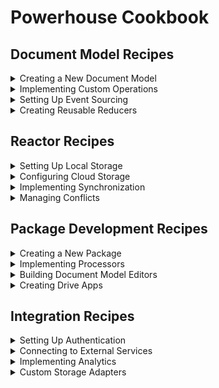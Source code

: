 # Powerhouse Cookbook

## Document Model Recipes

<details>
<summary>Creating a New Document Model</summary>

# How to Create a New Document Model

## Problem Statement
You need to create a new document model to represent and manage specific business data in your Powerhouse application.

## Prerequisites
- Powerhouse CLI (`ph-cmd`) installed
- Basic understanding of GraphQL schemas
- Access to a Powerhouse project

## Solution

### Step 1: Initialize the Document Model
```bash
ph-cmd generate document-model my-model
```

### Step 2: Define the State Schema
```graphql
type MyModelState {
  id: OID!
  status: String @default(value: "DRAFT")
  content: String
  metadata: Metadata
}

type Metadata {
  createdAt: DateTime!
  updatedAt: DateTime
  author: String
}
```

### Step 3: Define Operations
```graphql
input UpdateContentInput {
  documentId: OID!
  content: String!
}

input UpdateStatusInput {
  documentId: OID!
  status: String!
}
```

### Step 4: Implement Reducers
```typescript
function updateContent(state: MyModelState, { input }: { input: UpdateContentInput }) {
  return {
    ...state,
    content: input.content,
    metadata: {
      ...state.metadata,
      updatedAt: new Date().toISOString()
    }
  };
}
```

## Expected Outcome
- A fully functional document model
- GraphQL schema for state and operations
- Implemented reducers for state transitions
- Generated TypeScript types

## Common Issues and Solutions
- Issue: Schema validation errors
  - Solution: Ensure all required fields have proper types and defaults
- Issue: Reducer not updating state
  - Solution: Verify the reducer returns a new state object with all required fields

## Related Recipes
- Implementing Custom Operations
- Creating Reusable Reducers
- Testing Document Models

## Further Reading
- [Domain Modeling Guide](/domain-modeling)
- [GraphQL Schema Best Practices](/graphql-best-practices)
</details>

<details>
<summary>Implementing Custom Operations</summary>

[Content to be added]
</details>

<details>
<summary>Setting Up Event Sourcing</summary>

[Content to be added]
</details>

<details>
<summary>Creating Reusable Reducers</summary>

[Content to be added]
</details>

## Reactor Recipes

<details>
<summary>Setting Up Local Storage</summary>

[Content to be added]
</details>

<details>
<summary>Configuring Cloud Storage</summary>

[Content to be added]
</details>

<details>
<summary>Implementing Synchronization</summary>

[Content to be added]
</details>

<details>
<summary>Managing Conflicts</summary>

[Content to be added]
</details>

## Package Development Recipes

<details>
<summary>Creating a New Package</summary>

[Content to be added]
</details>

<details>
<summary>Implementing Processors</summary>

[Content to be added]
</details>

<details>
<summary>Building Document Model Editors</summary>

[Content to be added]
</details>

<details>
<summary>Creating Drive Apps</summary>

[Content to be added]
</details>

## Integration Recipes

<details>
<summary>Setting Up Authentication</summary>

[Content to be added]
</details>

<details>
<summary>Connecting to External Services</summary>

[Content to be added]
</details>

<details>
<summary>Implementing Analytics</summary>

[Content to be added]
</details>

<details>
<summary>Custom Storage Adapters</summary>

[Content to be added]
</details>
